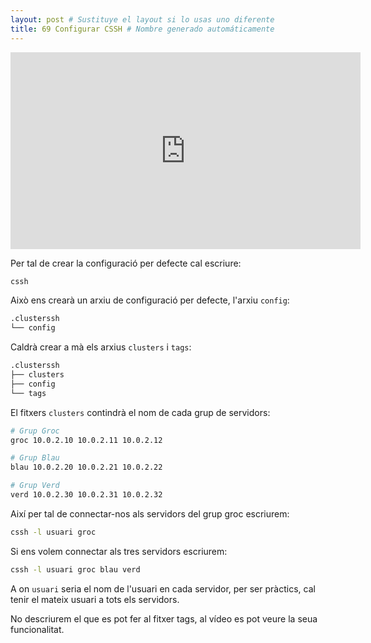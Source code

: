 ```yaml
---
layout: post # Sustituye el layout si lo usas uno diferente
title: 69 Configurar CSSH # Nombre generado automáticamente
---
```


<iframe width="560" height="315" src="https://www.youtube.com/embed/3S3_hsqpYg4" frameborder="0" allow="accelerometer; autoplay; clipboard-write; encrypted-media; gyroscope; picture-in-picture" allowfullscreen></iframe>

Per tal de crear la configuració per defecte cal escriure:

```bash
cssh
```
Això ens crearà un arxiu de configuració per defecte, l'arxiu `config`:

```bash
.clusterssh
└── config
```

Caldrà crear a mà els arxius `clusters` i `tags`:

```bash
.clusterssh
├── clusters
├── config
└── tags
```

El fitxers `clusters` contindrà el nom de cada grup de servidors:

```bash
# Grup Groc
groc 10.0.2.10 10.0.2.11 10.0.2.12

# Grup Blau
blau 10.0.2.20 10.0.2.21 10.0.2.22

# Grup Verd
verd 10.0.2.30 10.0.2.31 10.0.2.32
```

Així per tal de connectar-nos als servidors del grup groc escriurem:

```bash
cssh -l usuari groc
```

Si ens volem connectar als tres servidors escriurem:

```bash
cssh -l usuari groc blau verd
```

A on `usuari` seria el nom de l'usuari en cada servidor, per ser pràctics, cal tenir el mateix usuari a tots els servidors.

No descriurem el que es pot fer al fitxer tags, al vídeo es pot veure la seua funcionalitat.
